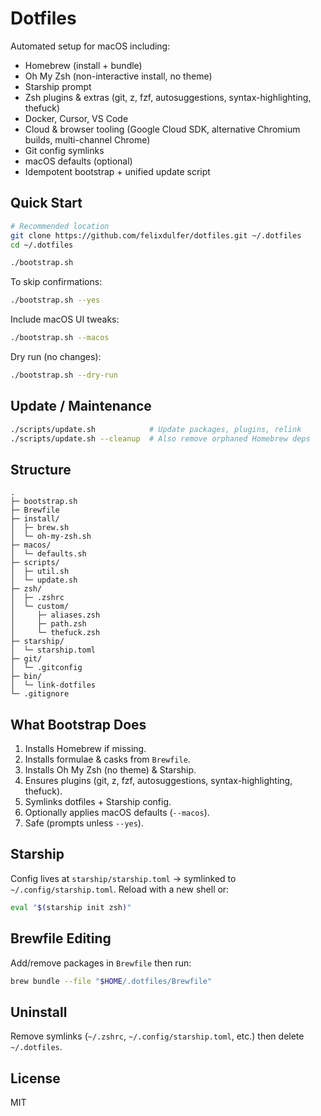 # Dotfiles

Automated setup for macOS including:

- Homebrew (install + bundle)
- Oh My Zsh (non-interactive install, no theme)
- Starship prompt
- Zsh plugins & extras (git, z, fzf, autosuggestions, syntax-highlighting, thefuck)
- Docker, Cursor, VS Code
- Cloud & browser tooling (Google Cloud SDK, alternative Chromium builds, multi-channel Chrome)
- Git config symlinks
- macOS defaults (optional)
- Idempotent bootstrap + unified update script

## Quick Start

```bash
# Recommended location
git clone https://github.com/felixdulfer/dotfiles.git ~/.dotfiles
cd ~/.dotfiles

./bootstrap.sh
```

To skip confirmations:

```bash
./bootstrap.sh --yes
```

Include macOS UI tweaks:

```bash
./bootstrap.sh --macos
```

Dry run (no changes):

```bash
./bootstrap.sh --dry-run
```

## Update / Maintenance

```bash
./scripts/update.sh            # Update packages, plugins, relink
./scripts/update.sh --cleanup  # Also remove orphaned Homebrew deps
```

## Structure

```
.
├─ bootstrap.sh
├─ Brewfile
├─ install/
│  ├─ brew.sh
│  └─ oh-my-zsh.sh
├─ macos/
│  └─ defaults.sh
├─ scripts/
│  ├─ util.sh
│  └─ update.sh
├─ zsh/
│  ├─ .zshrc
│  └─ custom/
│     ├─ aliases.zsh
│     ├─ path.zsh
│     └─ thefuck.zsh
├─ starship/
│  └─ starship.toml
├─ git/
│  └─ .gitconfig
├─ bin/
│  └─ link-dotfiles
└─ .gitignore
```

## What Bootstrap Does

1. Installs Homebrew if missing.
2. Installs formulae & casks from `Brewfile`.
3. Installs Oh My Zsh (no theme) & Starship.
4. Ensures plugins (git, z, fzf, autosuggestions, syntax-highlighting, thefuck).
5. Symlinks dotfiles + Starship config.
6. Optionally applies macOS defaults (`--macos`).
7. Safe (prompts unless `--yes`).

## Starship

Config lives at `starship/starship.toml` → symlinked to `~/.config/starship.toml`.
Reload with a new shell or:
```bash
eval "$(starship init zsh)"
```

## Brewfile Editing

Add/remove packages in `Brewfile` then run:
```bash
brew bundle --file "$HOME/.dotfiles/Brewfile"
```

## Uninstall

Remove symlinks (`~/.zshrc`, `~/.config/starship.toml`, etc.) then delete `~/.dotfiles`.

## License

MIT